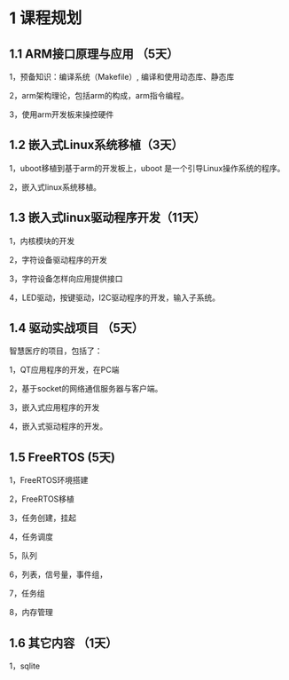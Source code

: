 # 1 课程规划

## 1.1 ARM接口原理与应用 （5天）

1，预备知识：编译系统（Makefile）, 编译和使用动态库、静态库

2，arm架构理论，包括arm的构成，arm指令编程。

3，使用arm开发板来操控硬件

## 1.2  嵌入式Linux系统移植（3天）

1，uboot移植到基于arm的开发板上，uboot 是一个引导Linux操作系统的程序。

2，嵌入式linux系统移植。

## 1.3 嵌入式linux驱动程序开发（11天）

1，内核模块的开发

2，字符设备驱动程序的开发

3，字符设备怎样向应用提供接口

4，LED驱动，按键驱动，I2C驱动程序的开发，输入子系统。

## 1.4 驱动实战项目 （5天）

智慧医疗的项目，包括了：

1，QT应用程序的开发，在PC端

2，基于socket的网络通信服务器与客户端。

3，嵌入式应用程序的开发

4，嵌入式驱动程序的开发。

## 1.5 FreeRTOS (5天)

1，FreeRTOS环境搭建

2，FreeRTOS移植

3，任务创建，挂起

4，任务调度

5，队列

6，列表，信号量，事件组，

7，任务组

8，内存管理

## 1.6 其它内容 （1天）

1，sqlite

